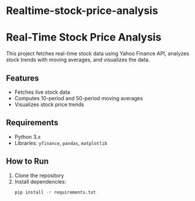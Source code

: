 # Realtime-stock-price-analysis
# Real-Time Stock Price Analysis

This project fetches real-time stock data using Yahoo Finance API, analyzes stock trends with moving averages, and visualizes the data.

## Features
- Fetches live stock data
- Computes 10-period and 50-period moving averages
- Visualizes stock price trends

## Requirements
- Python 3.x
- Libraries: `yfinance`, `pandas`, `matplotlib`

## How to Run
1. Clone the repository
2. Install dependencies:
   ```bash
   pip install -r requirements.txt

